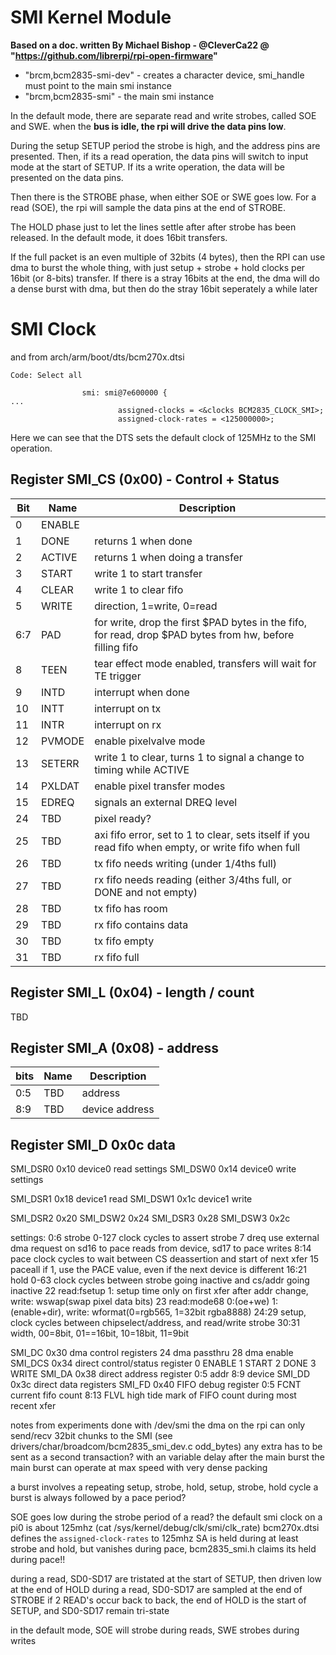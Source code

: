 # SMI Kernel Module
**Based on a doc. written By Michael Bishop - @CleverCa22 @ "https://github.com/librerpi/rpi-open-firmware"**

- "brcm,bcm2835-smi-dev" - creates a character device, smi_handle must point to the main smi instance
- "brcm,bcm2835-smi" - the main smi instance

In the default mode, there are separate read and write strobes, called SOE and SWE. when the **bus is idle, the rpi will drive the data pins low**.

During the setup SETUP period the strobe is high, and the address pins are presented. Then, if its a read operation, the data pins will switch to input mode at the start of SETUP. If its a write operation, the data will be presented on the data pins.

Then there is the STROBE phase, when either SOE or SWE goes low. For a read (SOE), the rpi will sample the data pins at the end of STROBE.

The HOLD phase just to let the lines settle after after strobe has been released. In the default mode, it does 16bit transfers.

If the full packet is an even multiple of 32bits (4 bytes), then the RPI can use dma to burst the whole thing, with just setup + strobe + hold clocks per 16bit (or 8-bits) transfer. If there is a stray 16bits at the end, the dma will do a dense burst with dma, but then do the stray 16bit seperately a while later

# SMI Clock
and from arch/arm/boot/dts/bcm270x.dtsi
```
Code: Select all

                smi: smi@7e600000 {
...
                        assigned-clocks = <&clocks BCM2835_CLOCK_SMI>;
                        assigned-clock-rates = <125000000>;
```
Here we can see that the DTS sets the default clock of 125MHz to the SMI operation.

## Register SMI_CS (0x00) - Control + Status
| Bit |  Name | Description
|-----|-------|-----------|
|0 |      ENABLE||
|1 |      DONE  |    returns 1 when done|
|2 |      ACTIVE |   returns 1 when doing a transfer
|3 |      START  |   write 1 to start transfer
|4 |      CLEAR  |   write 1 to clear fifo
|5 |      WRITE  |   direction, 1=write, 0=read
|6:7 |    PAD   |    for write, drop the first $PAD bytes in the fifo, for read, drop $PAD bytes from hw, before filling fifo
|8   |   TEEN   |   tear effect mode enabled, transfers will wait for TE trigger
|9    |  INTD   |   interrupt when done
|10   |   INTT  |    interrupt on tx
|11   |   INTR  |    interrupt on rx
|12   |   PVMODE |   enable pixelvalve mode
|13   |   SETERR |   write 1 to clear, turns 1 to signal a change to timing while ACTIVE
|14   |   PXLDAT |   enable pixel transfer modes
|15   |   EDREQ  |   signals an external DREQ level
|24   |   TBD| pixel ready?
|25   |   TBD| axi fifo error, set to 1 to clear, sets itself if you read fifo when empty, or write fifo when full
|26   |   TBD| tx fifo needs writing (under 1/4ths full)
|27   |   TBD| rx fifo needs reading (either 3/4ths full, or DONE and not empty)
|28   |   TBD| tx fifo has room
|29   |   TBD| rx fifo contains data
|30   |   TBD| tx fifo empty
|31  |    TBD| rx fifo full


## Register SMI_L (0x04) - length / count
TBD

## Register SMI_A (0x08) - address
| bits | Name | Description|
|--|--|--|
|  0:5| TBD|     address|
  8:9|TBD|      device address|

## Register SMI_D   0x0c  data


SMI_DSR0  0x10  device0 read settings
SMI_DSW0  0x14  device0 write settings

SMI_DSR1  0x18  device1 read
SMI_DSW1  0x1c  device1 write

SMI_DSR2  0x20
SMI_DSW2  0x24
SMI_DSR3  0x28
SMI_DSW3  0x2c

settings:
0:6     strobe    0-127 clock cycles to assert strobe
7       dreq            use external dma request on sd16 to pace reads from device, sd17 to pace writes
8:14    pace            clock cycles to wait between CS deassertion and start of next xfer
15      paceall         if 1, use the PACE value, even if the next device is different
16:21   hold      0-63  clock cycles between strobe going inactive and cs/addr going inactive
22      read:fsetup 1: setup time only on first xfer after addr change, write: wswap(swap pixel data bits)
23      read:mode68 0:(oe+we) 1:(enable+dir), write: wformat(0=rgb565, 1=32bit rgba8888)
24:29   setup, clock cycles between chipselect/address, and read/write strobe
30:31   width, 00=8bit, 01==16bit, 10=18bit, 11=9bit

SMI_DC    0x30  dma control registers
  24    dma passthru
  28    dma enable
SMI_DCS   0x34  direct control/status register
  0     ENABLE
  1     START
  2     DONE
  3     WRITE
SMI_DA    0x38  direct address register
  0:5   addr
  8:9   device
SMI_DD    0x3c  direct data registers
SMI_FD    0x40  FIFO debug register
  0:5   FCNT    current fifo count
  8:13  FLVL    high tide mark of FIFO count during most recent xfer


notes from experiments done with /dev/smi
the dma on the rpi can only send/recv 32bit chunks to the SMI (see drivers/char/broadcom/bcm2835_smi_dev.c odd_bytes)
any extra has to be sent as a second transaction? with an variable delay after the main burst
the main burst can operate at max speed with very dense packing

a burst involves a repeating setup, strobe, hold, setup, strobe, hold cycle
a burst is always followed by a pace period?

SOE goes low during the strobe period of a read?
the default smi clock on a pi0 is about 125mhz (cat /sys/kernel/debug/clk/smi/clk_rate)
bcm270x.dtsi defines the `assigned-clock-rates` to 125mhz
SA is held during at least strobe and hold, but vanishes during pace, bcm2835_smi.h claims its held during pace!!

during a read, SD0-SD17 are tristated at the start of SETUP, then driven low at the end of HOLD
during a read, SD0-SD17 are sampled at the end of STROBE
if 2 READ's occur back to back, the end of HOLD is the start of SETUP, and SD0-SD17 remain tri-state

in the default mode, SOE will strobe during reads, SWE strobes during writes
